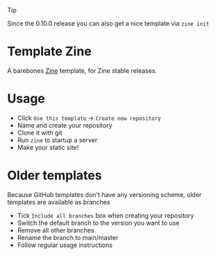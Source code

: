 > [!TIP]
> Since the 0.10.0 release you can also get a nice template via `zine init`

# Template Zine

A barebones [Zine](https://github.com/kristoff-it/zine) template, for Zine stable releases.

# Usage
- Click `Use this template` -> `Create new repository`
- Name and create your repository
- Clone it with git
- Run `zine` to startup a server
- Make your static site!

# Older templates
Because GitHub templates don't have any versioning scheme, older templates are available as branches
- Tick `Include all branches` box when creating your repository
- Switch the default branch to the version you want to use
- Remove all other branches
- Rename the branch to main/master
- Follow regular usage instructions
